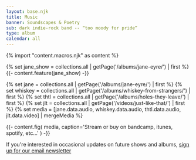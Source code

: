 ```yaml
---
layout: base.njk
title: Music
banner: Soundscapes & Poetry
sub: dark indie-rock band -- “too moody for pride”
type: album
calendar: all
---
```


{% import "content.macros.njk" as content %}

{% set jane_show = collections.all | getPage('/albums/jane-eyre/') | first %}
{{- content.feature(jane_show) -}}

{% set jane = collections.all | getPage('/albums/jane-eyre/') | first %}
{% set whiskey = collections.all | getPage('/albums/whiskey-from-strangers/') | first %}
{% set thtl = collections.all | getPage('/albums/holes-they-leave/') | first %}
{% set jlt = collections.all | getPage('/videos/just-like-that/') | first %}
{% set media = [jane.data.audio, whiskey.data.audio, thtl.data.audio, jlt.data.video] | mergeMedia %}

{{- content.fig(
  media,
  caption='Stream or buy on bandcamp, itunes, spotify, etc…'
) -}}

<section style="--type-column: main;">

If you're interested in occasional updates
on future shows and albums,
[sign up for our email newsletter](http://eepurl.com/in4yEg)

</section>

